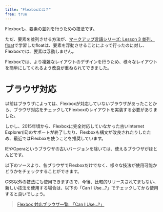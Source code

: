 ```yaml
---
title: "Flexboxとは？"
free: true
---
```


Flexboxも、要素の並列を行うための技法です。

ただ、要素を並列させる方法が、[マークアップ言語シリーズ: Lesson 3 並列、float](https://zenn.dev/arisa_dev/books/markup-lesson3)で学習したfloatは、要素を浮動させることによって行ったのに対し、Flexboxでは、要素は浮動しません。

Flexboxでは、より複雑なレイアウトのデザインを行うため、様々なレイアウトを簡単にしてくれるよう改良が重ねられてできました。

# ブラウザ対応

以前はブラウザによっては、Flexboxが対応していないブラウザがあったことから、ブラウザ対応をチェックしてFlexboxのレイアウトを実装する必要がありました。

しかし、2015年頃から、Flexboxに完全対応していなかった古いInternet Explorer(IE)のサポートが終了したり、Flexboxも構文が改良されたりしたため、最近ではFlexboxを使うことを推奨しています。

IEやOperaというブラウザの古いバージョンを除いては、使えるブラウザがほとんどです。

以下のソースより、各ブラウザでFlexboxだけでなく、様々な技法が使用可能かどうかをチェックすることができます。

CSS以外の技法にも使用できますので、今後、比較的リリースされてまもない、新しい技法を使用する場合は、以下の「Can I Use...?」でチェックしてから使用すると良いでしょう。

> [Flexbox 対応ブラウザ一覧: 「Can I Use...?」](https://caniuse.com/#feat=flexbox)